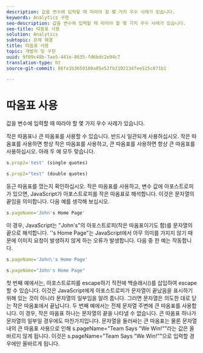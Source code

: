 ```yaml
---
description: 값을 변수에 입력할 때 따라야 할 몇 가지 우수 사례가 있습니다.
keywords: Analytics 구현
seo-description: 값을 변수에 입력할 때 따라야 할 몇 가지 우수 사례가 있습니다.
seo-title: 따옴표 사용
solution: Analytics
subtopic: 문제 해결
title: 따옴표 사용
topic: 개발자 및 구현
uuid: 9f09c48b-7ae5-441e-8635-fd6bdc2e94c7
translation-type: ht
source-git-commit: 86fe1b3650100a05e52fb2102134fee515c871b1

---
```



# 따옴표 사용

값을 변수에 입력할 때 따라야 할 몇 가지 우수 사례가 있습니다.

작은 따옴표나 큰 따옴표를 사용할 수 있습니다. 반드시 일관되게 사용하십시오. 작은 따옴표를 사용하면 항상 작은 따옴표를 사용하고, 큰 따옴표를 사용하면 항상 큰 따옴표를 사용하십시오. 아래 두 예 모두 맞습니다.

```js
s.prop2='test' (single quotes)
```

```js
s.prop2="test" (double quotes)
```

둥근 따옴표를 껐는지 확인하십시오. 작은 따옴표를 사용하고, 변수 값에 아포스트로피가 있으면, JavaScript가 아포스트로피를 작은 따옴표로 해석합니다. 이것은 문자열의 끝임을 의미합니다. 다음 예를 생각해 보십시오.

```js
s.pageName='John's Home Page'
```

이 경우, JavaScript는 "John's"의 아포스트로피(작은 따옴표이기도 함)를 문자열의 끝으로 해석합니다. ''s Home Page"는 JavaScript에서 아무 의미를 가지지 않기 때문에 이미지 요청이 발생하지 않게 하는 오류가 발생합니다. 다음 중 한 예는 작동합니다.

```js
s.pageName='John\'s Home Page'
```

```js
s.pageName="John's Home Page"
```

첫 번째 예에서는, 아포스트로피를 escape하기 직전에 백슬래시(\)를 삽입하여 escape할 수 있습니다. 이것은 JavaScript에게 아포스트로피가 문자열이 끝났음을 표시하기 위해 있는 것이 아니라 문자열의 일부임을 알려 줍니다. 그러면 문자열은 의도한 대로 닫는 작은 따옴표에서 끝납니다. 두 번째 예에서는 전체 문자열 주변에 큰 따옴표를 사용합니다. 이 경우, 작은 따옴표 하나는 문자열의 끝을 나타낼 수 없습니다. 큰 따옴표 하나가 문자열의 일부일 경우에도 마찬가지입니다. 문자열을 둘러싸는 큰 따옴표는 물론 문자열 내의 큰 따옴표 사용으로 인해 s.pageName="Team Says "We Win!""라는 값은 올바르지 않게 됩니다. 이것은 s.pageName="Team Says \"We Win!\""으로 입력할 경우에만 올바르게 됩니다.
